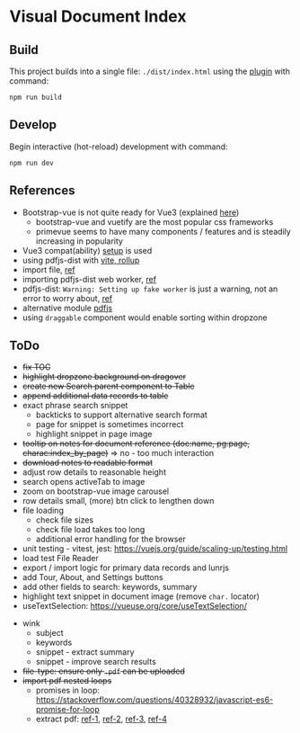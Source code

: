 # Visual Document Index

## Build

This project builds into a single file: `./dist/index.html` using the [plugin](https://github.com/richardtallent/vite-plugin-singlefile) with command:

```
npm run build
```

## Develop

Begin interactive (hot-reload) development with command:

```
npm run dev
```

## References

* Bootstrap-vue is not quite ready for Vue3 (explained [here](https://bootstrap-vue.org/vue3))
  - bootstrap-vue and vuetify are the most popular css frameworks
  - primevue seems to have many components / features and is steadily increasing in popularity
* Vue3 compat(ability) [setup](https://stackblitz.com/edit/bootstrap-vue-with-compat?file=main.js) is used
* using pdfjs-dist with [vite, rollup](https://erindoyle.dev/using-pdfjs-with-vite/)
* import file, [ref](https://laracasts.com/discuss/channels/vue/how-to-import-a-js-file-in-vue)
* importing pdfjs-dist web worker, [ref](https://stackoverflow.com/questions/71551448/how-do-you-import-javascript-file-from-node-modules-into-react-using-vite)
* pdfjs-dist: `Warning: Setting up fake worker` is just a warning, not an error to worry about, [ref](https://stackoverflow.com/questions/74452371/pdfjs-what-is-a-fake-worker-how-to-solve-it)
* alternative module [pdfjs](https://github.com/rkusa/pdfjs)
* using `draggable` component would enable sorting within dropzone


## ToDo

  - ~~fix TOC~~
  - ~~highlight dropzone background on dragover~~
  - ~~create new Search parent component to Table~~
  - ~~append additional data records to table~~
  - exact phrase search snippet
    - backticks to support alternative search format
    - page for snippet is sometimes incorrect
    - highlight snippet in page image
  - ~~tooltip on notes for document reference (doc:name, pg:page, charac:index_by_page)~~ => no - too much interaction
  - ~~download notes to readable format~~
  - adjust row details to reasonable height
  - search opens activeTab to image
  - zoom on bootstrap-vue image carousel
  - row details small, (more) btn click to lengthen down
  - file loading
    + check file sizes
    + check file load takes too long
    + additional error handling for the browser
  - unit testing - vitest, jest: https://vuejs.org/guide/scaling-up/testing.html
  - load test File Reader
  - export / import logic for primary data records and lunrjs
  - add Tour, About, and Settings buttons
  - add other fields to search: keywords, summary
  - highlight text snippet in document image (remove `char.` locator)
  - useTextSelection: https://vueuse.org/core/useTextSelection/
* wink
  - subject
  - keywords
  - snippet - extract summary
  - snippet - improve search results
* ~~file-type: ensure only `.pdf` can be uploaded~~
* ~~import pdf nested loops~~
  - promises in loop: https://stackoverflow.com/questions/40328932/javascript-es6-promise-for-loop
  - extract pdf: [ref-1](https://stackoverflow.com/questions/1554280/how-to-extract-text-from-a-pdf-in-javascript?rq=3), [ref-2](https://stackoverflow.com/questions/40635979/how-to-correctly-extract-text-from-a-pdf-using-pdf-js), [ref-3](https://stackoverflow.com/questions/40482569/troubles-with-pdf-js-promises/40494019#40494019), [ref-4](https://stackoverflow.com/questions/61669405/forcing-a-function-to-wait-until-another-function-is-complete)